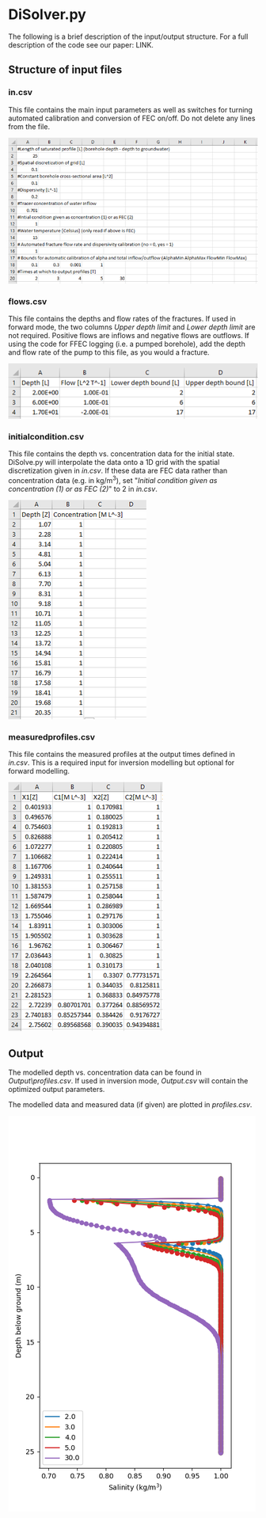 # DiSolver.py

The following is a brief description of the input/output structure. For a full description of the code see our paper: LINK.


## Structure of input files

### in.csv
This file contains the main input parameters as well as switches for turning automated calibration and conversion of FEC on/off.
Do not delete any lines from the file.

![In file 1](/Images/incsv.PNG)

### flows.csv
This file contains the depths and flow rates of the fractures. If used in forward mode, the two columns *Upper depth limit* and *Lower depth limit* are not required. Positive flows are inflows and negative flows are outflows. If using the code for FFEC logging (i.e. a pumped borehole), add the depth and flow rate of the pump to this file, as you would a fracture.

![In file 2](/Images/flowscsv.PNG)

### initialcondition.csv
This file contains the depth vs. concentration data for the initial state. DiSolve.py will interpolate the data onto a 1D grid with the spatial discretization given in *in.csv*. If these data are FEC data rather than concentration data (e.g. in kg/m<sup>3</sup>), set "*Initial condition given as concentration (1) or as FEC (2)*" to 2 in *in.csv*. 

![In file 3](/Images/incon.PNG)

### measuredprofiles.csv

This file contains the measured profiles at the output times defined in *in.csv*. This is a required input for inversion modelling but optional for forward modelling.

![In file 4](/Images/measured.PNG)

## Output

The modelled depth vs. concentration data can be found in *Output\profiles.csv*. If used in inversion mode, *Output.csv* will contain the optimized output parameters.

The modelled data and measured data (if given) are plotted in *profiles.csv*.

![In file 5](/Output/profiles.png)